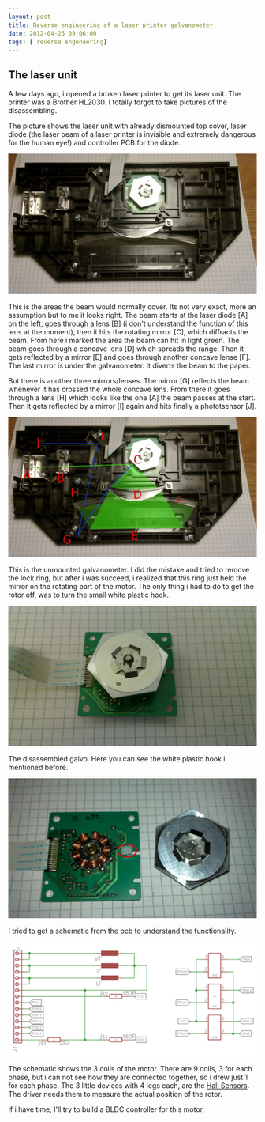 ```yaml
---
layout: post
title: Reverse engineering of a laser printer galvanometer
date: 2012-04-25 09:06:00
tags: [ reverse engeneering]
---
```

## The laser unit

A few days ago, i opened a broken laser printer to get its laser unit.
The printer was a Brother HL2030. I totally forgot to take pictures of the disassembling.

The picture shows the laser unit with already dismounted top cover, laser diode 
(the laser beam of a laser printer is invisible and extremely dangerous for the human eye!)
and controller PCB for the diode.

!['The laser unit'](laser_printer_1.JPG)

<!--more-->

This is the areas the beam would normally cover. Its not very exact, more an assumption but to me it looks right.
The beam starts at the laser diode [A] on the left, goes through a lens [B] (i don't understand the function of this lens at the moment), 
then it hits the rotating mirror [C], which diffracts the beam. From here i marked the area the beam can hit in light green.
The beam goes through a concave lens [D] which spreads the range. Then it gets reflected by a mirror [E] and goes through another concave lense [F].
The last mirror is under the galvanometer. It diverts the beam to the paper.

But there is another three mirrors/lenses. The mirror [G] reflects the beam whenever it has crossed the whole concave lens. From there it goes
through a lens [H] which looks like the one [A] the beam passes at the start. Then it gets reflected by a mirror [I] again and hits finally a phototsensor [J].

!['The beam area'](laser_printer_2.JPG)

This is the unmounted galvanometer. I did the mistake and tried to remove the lock ring, but after i was succeed, i realized that this ring just held the mirror on the rotating part of the motor.
The only thing i had to do to get the rotor off, was to turn the small white plastic hook. 

!['Galvo'](laser_printer_3.JPG)

The disassembled galvo. Here you can see the white plastic hook i mentioned before.

!['Galvo disassembled'](laser_printer_4.JPG)

I tried to get a schematic from the pcb to understand the functionality.

!['Galvo schematic'](laser_printer_5.png)

The schematic shows the 3 coils of the motor. There are 9 coils, 3 for each phase, but i can not see how they are connected together, so i drew just 1 for each phase.
The 3 little devices with 4 legs each, are the [Hall Sensors](http://en.wikipedia.org/wiki/Hall_effect). The driver needs them to measure the actual position of the rotor.

If i have time, I'll try to build a BLDC controller for this motor.
